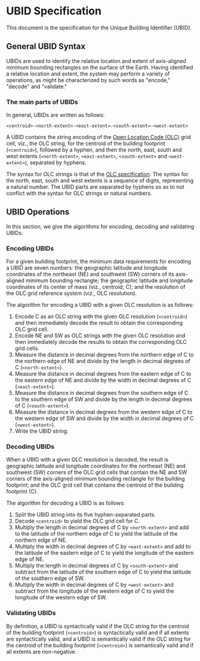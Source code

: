 # UBID Specification

This document is the specification for the Unique Building Identifier (UBID).

## General UBID Syntax

UBIDs are used to identify the relative location and extent of axis-aligned minimum bounding rectangles on the surface of the Earth.
Having identified a relative location and extent, the system may perform a variety of operations, as might be characterized by such words as "encode," "decode" and "validate."

### The main parts of UBIDs

In general, UBIDs are written as follows:

`<centroid>-<north-extent>-<east-extent>-<south-extent>-<west-extent>`

A UBID contains the string encoding of the [Open Location Code (OLC)](https://github.com/google/open-location-code) grid cell, viz., the OLC string, for the centroid of the building footprint (`<centroid>`), followed by a hyphen, and then the north, east, south and west extents (`<north-extent>`, `<east-extent>`, `<south-extent>` and `<west-extent>`), separated by hyphens.

The syntax for OLC strings is that of the [OLC specification](https://github.com/google/open-location-code/blob/master/docs/olc_definition.adoc).
The syntax for the north, east, south and west extents is a sequence of digits, representing a natural number.
The UBID parts are separated by hyphens so as to not conflict with the syntax for OLC strings or natural numbers.

## UBID Operations

In this section, we give the algorithms for encoding, decoding and validating UBIDs.

### Encoding UBIDs

For a given building footprint, the minimum data requirements for encoding a UBID are seven numbers: the geographic latitude and longitude coordinates of the northeast (NE) and southwest (SW) corners of its axis-aligned minimum bounding rectangle; the geographic latitude and longitude coordinates of its center of mass (viz., centroid; C); and the resolution of the OLC grid reference system (viz., OLC resolution).

The algorithm for encoding a UBID with a given OLC resolution is as follows:
1. Encode C as an OLC string with the given OLC resolution (`<centroid>`) and then immediately decode the result to obtain the corresponding OLC grid cell.
2. Encode NE and SW as OLC strings with the given OLC resolution and then immediately decode the results to obtain the corresponding OLC grid cells.
3. Measure the distance in decimal degrees from the northern edge of C to the northern edge of NE and divide by the length in decimal degrees of C (`<north-extent>`).
4. Measure the distance in decimal degrees from the eastern edge of C to the eastern edge of NE and divide by the width in decimal degrees of C (`<east-extent>`).
5. Measure the distance in decimal degrees from the southern edge of C to the southern edge of SW and divide by the length in decimal degrees of C (`<south-extent>`).
6. Measure the distance in decimal degrees from the western edge of C to the western edge of SW and divide by the width in decimal degrees of C (`<west-extent>`).
7. Write the UBID string.

### Decoding UBIDs

When a UBID with a given OLC resolution is decoded, the result is geographic latitude and longitude coordinates for the northeast (NE) and southwest (SW) corners of the OLC grid cells that contain the NE and SW corners of the axis-aligned minimum bounding rectangle for the building footprint; and the OLC grid cell that contains the centroid of the building footprint (C).

The algorithm for decoding a UBID is as follows:
1. Split the UBID string into its five hyphen-separated parts.
2. Decode `<centroid>` to yield the OLC grid cell for C.
3. Multiply the length in decimal degrees of C by `<north-extent>` and add to the latitude of the northern edge of C to yield the latitude of the northern edge of NE.
4. Multiply the width in decimal degrees of C by `<east-extent>` and add to the latitude of the eastern edge of C to yield the longitude of the eastern edge of NE.
5. Multiply the length in decimal degrees of C by `<south-extent>` and subtract from the latitude of the southern edge of C to yield the latitude of the southern edge of SW.
6. Multiply the width in decimal degrees of C by `<west-extent>` and subtract from the longitude of the western edge of C to yield the longitude of the western edge of SW.

### Validating UBIDs

By definition, a UBID is syntactically valid if the OLC string for the centroid of the building footprint (`<centroid>`) is syntactically valid and if all extents are syntactically valid, and a UBID is semantically valid if the OLC string for the centroid of the building footprint (`<centroid>`) is semantically valid and if all extents are non-negative.
